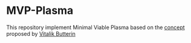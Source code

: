# MVP-Plasma
This repository implement Minimal Viable Plasma based on the [concept](https://ethresear.ch/t/minimal-viable-plasma/426) proposed by [Vitalik Butterin](https://en.wikipedia.org/wiki/Vitalik_Buterin) 
